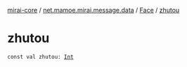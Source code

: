 [mirai-core](../../index.md) / [net.mamoe.mirai.message.data](../index.md) / [Face](index.md) / [zhutou](./zhutou.md)

# zhutou

`const val zhutou: `[`Int`](https://kotlinlang.org/api/latest/jvm/stdlib/kotlin/-int/index.html)